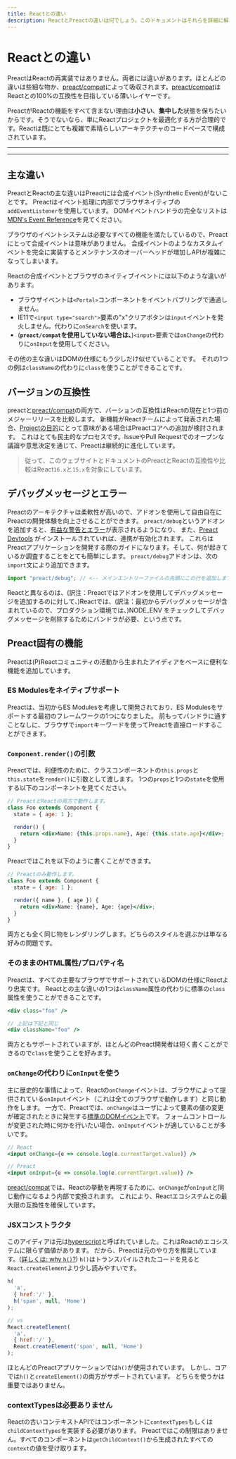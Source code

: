 ```yaml
---
title: Reactとの違い
description: ReactとPreactの違いは何でしょう。このドキュメントはそれらを詳細に解説します。
---
```


# Reactとの違い

PreactはReactの再実装ではありません。両者には違いがあります。ほとんどの違いは些細な物か、[preact/compat]によって吸収されます。[preact/compat]はReactとの100%の互換性を目指している薄いレイヤーです。

PreactがReactの機能をすべて含まない理由は**小さい**、**集中した**状態を保ちたいからです。そうでないなら、単にReactプロジェクトを最適化する方が合理的です。Reactは既にとても複雑で素晴らしいアーキテクチャのコードベースで構成されています。

---

<toc></toc>

---

## 主な違い

PreactとReactの主な違いはPreactには合成イベント(Synthetic Event)がないことです。
Preactはイベント処理に内部でブラウザネイティブの`addEventListener`を使用しています。
DOMイベントハンドラの完全なリストは[MDN's Event Reference]を見てください。

ブラウザのイベントシステムは必要なすべての機能を満たしているので、Preactにとって合成イベントは意味がありません。
合成イベントのようなカスタムイベントを完全に実装するとメンテナンスのオーバーヘッドが増加しAPIが複雑になってしまいます。

Reactの合成イベントとブラウザのネイティブイベントには以下のような違いがあります。

- ブラウザイベントは`<Portal>`コンポーネントをイベントバブリングで通過しません。
- IE11で`<input type="search">`要素の"x"クリアボタンは`input`イベントを発火しません。代わりに`onSearch`を使います。
- (**`preact/compat`を使用していない場合は、**)`<input>`要素では`onChange`の代わりに`onInput`を使用してください。 

その他の主な違いはDOMの仕様にもう少しだけ似せていることです。
それの1つの例は`className`の代わりに`class`を使うことができることです。

## バージョンの互換性

preactと[preact/compat]の両方で、バーションの互換性はReactの現在と1つ前のメジャーリリースを比較します。
新機能がReactチームによって発表された場合、[Projectの目的]にとって意味がある場合はPreactコアへの追加が検討されます。
これはとても民主的なプロセスです。IssueやPull Requestでのオープンな議論や意思決定を通じて、Preactは継続的に進化しています。

> 従って、このウェブサイトとドキュメントのPreactとReactの互換性や比較はReact`16.x`と`15.x`を対象にしています。

## デバッグメッセージとエラー

Preactのアーキテクチャは柔軟性が高いので、アドオンを使用して自由自在にPreactの開発体験を向上させることができます。
`preact/debug`というアドオンを追加すると、[有益な警告とエラー](/guide/v10/debugging)が表示されるようになり、
また、[Preact Devtools](https://preactjs.github.io/preact-devtools/) がインストールされていれば、連携が有効化されます。
これらはPreactアプリケーションを開発する際のガイドになります。そして、何が起きているか調査することをとても簡単にします。
`preact/debug`アドオンは、次の`import`文により追加できます。

```js
import "preact/debug"; // <-- メインエントリーファイルの先頭にこの行を追加します。
```

Reactと異なるのは、(訳注：Preactではアドオンを使用してデバッグメッセージを追加するのに対して、)Reactでは、(訳注：最初からデバッグメッセージが含まれているので、プロダクション環境では、)NODE_ENV をチェックしてデバッグメッセージを削除するためにバンドラが必要、という点です。

## Preact固有の機能

Preactは(P)Reactコミュニティの活動から生まれたアイディアをベースに便利な機能を追加しています。

### ES Modulesをネイティブサポート

Preactは、当初からES Modulesを考慮して開発されており、ES Modulesをサポートする最初のフレームワークの1つになりました。
前もってバンドラに通すことなしに、ブラウザで`import`キーワードを使ってPreactを直接ロードすることができます。

### `Component.render()`の引数

Preactでは、利便性のために、クラスコンポーネントの`this.props`と`this.state`を`render()`に引数として渡します。
1つの`props`と1つの`state`を使用する以下のコンポーネントを見てください。

```jsx
// PreactとReactの両方で動作します。
class Foo extends Component {
  state = { age: 1 };

  render() {
    return <div>Name: {this.props.name}, Age: {this.state.age}</div>;
  }
}
```

Preactではこれを以下のように書くことができます。

```jsx
// Preactのみ動作します。
class Foo extends Component {
  state = { age: 1 };

  render({ name }, { age }) {
    return <div>Name: {name}, Age: {age}</div>;
  }
}
```

両方とも全く同じ物をレンダリングします。どちらのスタイルを選ぶかは単なる好みの問題です。

### そのままのHTML属性/プロパティ名

Preactは、すべての主要なブラウザでサポートされているDOMの仕様にReactより忠実です。
Reactとの主な違いの1つは`className`属性の代わりに標準の`class`属性を使うことができることです。

```jsx
<div class="foo" />

// 上記は下記と同じ
<div className="foo" />
```

両方ともサポートされていますが、ほとんどのPreact開発者は短く書くことができるので`class`を使うことを好みます。

### `onChange`の代わりに`onInput`を使う

主に歴史的な事情によって、Reactの`onChange`イベントは、ブラウザによって提供されている`onInput`イベント（これは全てのブラウザで動作します）と同じ動作をします。
一方で、Preactでは、`onChange`はユーザによって要素の値の変更が確定されたときに発生する[標準のDOMイベント](https://developer.mozilla.org/en-US/docs/Web/API/HTMLElement/change_event)です。
フォームコントロールが変更された時に何かを行いたい場合、`onInput`イベントが適していることが多いです。

```jsx
// React
<input onChange={e => console.log(e.currentTarget.value)} />

// Preact
<input onInput={e => console.log(e.currentTarget.value)} />
```

[preact/compat]では、Reactの挙動を再現するために、`onChange`が`onInput`と同じ動作になるよう内部で変換されます。
これにより、Reactエコシステムとの最大限の互換性を確保しています。

### JSXコンストラクタ

このアイディアは元は[hyperscript]と呼ばれていました。これはReactのエコシステムに限らず価値があります。
だから、Preactは元のやり方を推奨しています。([詳しくは: why `h()`?](http://jasonformat.com/wtf-is-jsx))
`h()`はトランスパイルされたコードを見ると`React.createElement`より少し読みやすいです。

```js
h(
  'a',
  { href:'/' },
  h('span', null, 'Home')
);

// vs
React.createElement(
  'a',
  { href:'/' },
  React.createElement('span', null, 'Home')
);
```

ほとんどのPreactアプリケーションでは`h()`が使用されています。
しかし、コアでは`h()`と`createElement()`の両方がサポートされています。
どちらを使うかは重要ではありません。

### contextTypesは必要ありません

Reactの古いコンテキストAPIではコンポーネントに`contextTypes`もしくは`childContextTypes`を実装する必要があります。
Preactではこの制限はありません。すべてのコンポーネントは`getChildContext()`から生成されたすべての`context`の値を受け取ります。

[Projectの目的]: /about/project-goals
[hyperscript]: https://github.com/dominictarr/hyperscript
[preact/compat]: /guide/v10/getting-started#aliasing-react-to-preact
[MDN's Event Reference]: https://developer.mozilla.org/ja/docs/Web/Events
